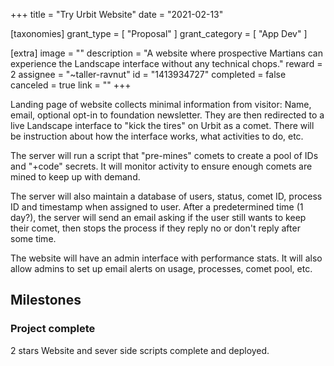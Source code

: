 +++
title = "Try Urbit Website"
date = "2021-02-13"

[taxonomies]
grant_type = [ "Proposal" ]
grant_category = [ "App Dev" ]

[extra]
image = ""
description = "A website where prospective Martians can experience the Landscape interface without any technical chops."
reward = 2
assignee = "~taller-ravnut"
id = "1413934727"
completed = false
canceled = true
link = ""
+++

Landing page of website collects minimal information from visitor: Name, email, optional opt-in to foundation newsletter. They are then redirected to a live Landscape interface to "kick the tires" on Urbit as a comet. There will be instruction about how the interface works, what activities to do, etc.

The server will run a script that "pre-mines" comets to create a pool of IDs and "+code" secrets. It will monitor activity to ensure enough comets are mined to keep up with demand.

The server will also maintain a database of users, status, comet ID, process ID and timestamp when assigned to user. After a predetermined time (1 day?), the server will send an email asking if the user still wants to keep their comet, then stops the process if they reply no or don't reply after some time.

The website will have an admin interface with performance stats. It will also allow admins to set up email alerts on usage, processes, comet pool, etc.

## Milestones

### Project complete

2 stars
Website and sever side scripts complete and deployed.
